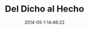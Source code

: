 ---
layout: post
title:  "Del Dicho al Hecho"
date:   2014-05-1 14:46:22
categories: project
img: img/projects/ddah.png
thumb: img/projects/thumbs/ddah-thumb.png
description: Evaluación en materia legislativa de las promesas y anuncios de las autoridades.
site_url: http://deldichoalhecho.cl
estado: activo
---